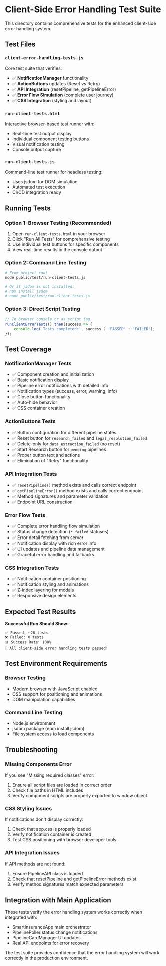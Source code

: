 # Client-Side Error Handling Test Suite

This directory contains comprehensive tests for the enhanced client-side error handling system.

## Test Files

### `client-error-handling-tests.js`
Core test suite that verifies:
- ✅ **NotificationManager** functionality
- ✅ **ActionButtons** updates (Reset vs Retry)
- ✅ **API Integration** (resetPipeline, getPipelineError)
- ✅ **Error Flow Simulation** (complete user journey)
- ✅ **CSS Integration** (styling and layout)

### `run-client-tests.html`
Interactive browser-based test runner with:
- Real-time test output display
- Individual component testing buttons
- Visual notification testing
- Console output capture

### `run-client-tests.js`
Command-line test runner for headless testing:
- Uses jsdom for DOM simulation
- Automated test execution
- CI/CD integration ready

## Running Tests

### Option 1: Browser Testing (Recommended)
1. Open `run-client-tests.html` in your browser
2. Click "Run All Tests" for comprehensive testing
3. Use individual test buttons for specific components
4. View real-time results in the console output

### Option 2: Command Line Testing
```bash
# From project root
node public/test/run-client-tests.js

# Or if jsdom is not installed:
# npm install jsdom
# node public/test/run-client-tests.js
```

### Option 3: Direct Script Testing
```javascript
// In browser console or as script tag
runClientErrorTests().then(success => {
    console.log('Tests completed:', success ? 'PASSED' : 'FAILED');
});
```

## Test Coverage

### NotificationManager Tests
- ✅ Component creation and initialization
- ✅ Basic notification display
- ✅ Pipeline error notifications with detailed info
- ✅ Notification types (success, error, warning, info)
- ✅ Close button functionality
- ✅ Auto-hide behavior
- ✅ CSS container creation

### ActionButtons Tests
- ✅ Button configuration for different pipeline states
- ✅ Reset button for `research_failed` and `legal_resolution_failed`
- ✅ Delete-only for `data_extraction_failed` (no reset)
- ✅ Start Research button for `pending` pipelines
- ✅ Proper button text and actions
- ✅ Elimination of "Retry" functionality

### API Integration Tests
- ✅ `resetPipeline()` method exists and calls correct endpoint
- ✅ `getPipelineError()` method exists and calls correct endpoint
- ✅ Method signatures and parameter validation
- ✅ Endpoint URL construction

### Error Flow Tests
- ✅ Complete error handling flow simulation
- ✅ Status change detection (`*_failed` statuses)
- ✅ Error detail fetching from server
- ✅ Notification display with rich error info
- ✅ UI updates and pipeline data management
- ✅ Graceful error handling and fallbacks

### CSS Integration Tests
- ✅ Notification container positioning
- ✅ Notification styling and animations
- ✅ Z-index layering for modals
- ✅ Responsive design elements

## Expected Test Results

**Successful Run Should Show:**
```
✅ Passed: ~26 tests
❌ Failed: 0 tests  
📊 Success Rate: 100%
🎉 All client-side error handling tests passed!
```

## Test Environment Requirements

### Browser Testing
- Modern browser with JavaScript enabled
- CSS support for positioning and animations
- DOM manipulation capabilities

### Command Line Testing
- Node.js environment
- jsdom package (npm install jsdom)
- File system access to load components

## Troubleshooting

### Missing Components Error
If you see "Missing required classes" error:
1. Ensure all script files are loaded in correct order
2. Check file paths in HTML includes
3. Verify component scripts are properly exported to window object

### CSS Styling Issues
If notifications don't display correctly:
1. Check that app.css is properly loaded
2. Verify notification container is created
3. Test CSS positioning with browser developer tools

### API Integration Issues
If API methods are not found:
1. Ensure PipelineAPI class is loaded
2. Check that resetPipeline and getPipelineError methods exist
3. Verify method signatures match expected parameters

## Integration with Main Application

These tests verify the error handling system works correctly when integrated with:
- SmartInsuranceApp main orchestrator
- PipelinePoller status change notifications
- PipelineCardManager UI updates
- Real API endpoints for error recovery

The test suite provides confidence that the error handling system will work correctly in the production environment.